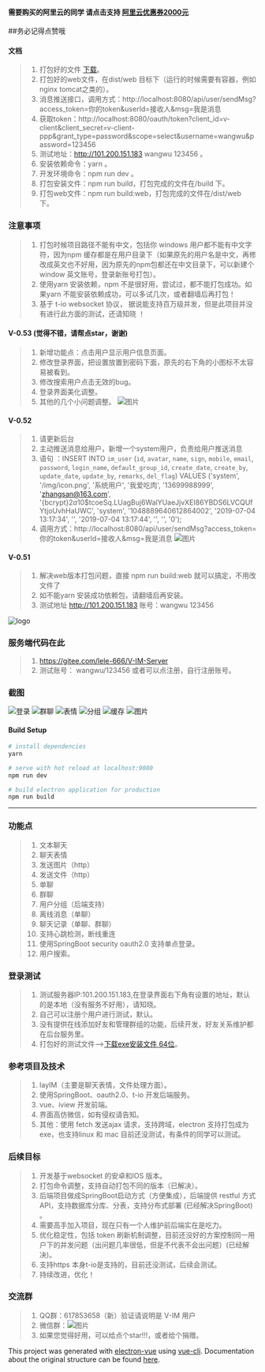 #### 需要购买的阿里云的同学 请点击支持 [阿里云优惠券2000元](https://chuangke.aliyun.com/invite?userCode=d4l0ykh3)
##务必记得点赞哦
#### 文档
>   1. 打包好的文件   [下载](https://gitee.com/lele-666/V-IM/raw/master/v-im%20Setup%200.5.3.exe)。
>   2. 打包好的web文件，在dist/web 目标下（运行的时候需要有容器，例如nginx tomcat之类的）。
>   3. 消息推送接口，调用方式：http://localhost:8080/api/user/sendMsg?access_token=你的token&userId=接收人&msg=我是消息
>   4. 获取token：http://localhost:8080/oauth/token?client_id=v-client&client_secret=v-client-ppp&grant_type=password&scope=select&username=wangwu&password=123456
>   5. 测试地址：http://101.200.151.183   wangwu 123456 。
>   6. 安装依赖命令：yarn 。
>   7. 开发环境命令：npm run dev 。
>   8. 打包安装文件：npm run build，打包完成的文件在/build 下。
>   9. 打包web文件：npm run build:web，打包完成的文件在/dist/web 下。

### 注意事项

> 1. 打包时候项目路径不能有中文，包括你 windows 用户都不能有中文字符，因为npm 缓存都是在用户目录下（如果原先的用户名是中文，再修改成英文也不好用，因为原先的npm包都还在中文目录下，可以新建个window 英文账号，登录新账号打包）。
> 2. 使用yarn 安装依赖，npm 不是很好用，尝试过，都不能打包成功。如果yarn 不能安装依赖成功，可以多试几次，或者翻墙后再打包！
> 3. 基于 t-io websocket 协议， 据说能支持百万级并发，但是此项目并没有进行此方面的测试，还请知晓 ！



#### V-0.53 (觉得不错，请帮点star，谢谢)
>   1. 新增功能点：点击用户显示用户信息页面。
>   2. 修改登录界面，把设置放置到密码下面，原先的右下角的小图标不太容易被看到。
>   3. 修改搜索用户点击无效的bug。
>   4. 登录界面美化调整。
>   5. 其他的几个小问题调整。
![图片](doc/img/user-info.png)
#### V-0.52 
>   1. 请更新后台
>   2. 主动推送消息给用户，新增一个system用户，负责给用户推送消息
>   3. 语句 ：INSERT INTO `im_user` (`id`, `avatar`, `name`, `sign`, `mobile`, `email`, `password`, `login_name`, `default_group_id`, `create_date`, `create_by`, `update_date`, `update_by`, `remarks`, `del_flag`) VALUES ('system', '/img/icon.png', '系统用户', '我爱吃肉', '13699988999', 'zhangsan@163.com', '{bcrypt}$2a$10$tcoeSq.LUagBuj6WalYUaeJjvXEI86YBDS6LVCQUfYtjoUvhHaUWC', 'system', '1048889640612864002', '2019-07-04 13:17:34', '', '2019-07-04 13:17:44', '', '', '0');
>   4. 调用方式：http://localhost:8080/api/user/sendMsg?access_token=你的token&userId=接收人&msg=我是消息
![图片](doc/img/system.PNG)
#### V-0.51
>   1. 解决web版本打包问题，直接 npm run build:web 就可以搞定，不用改文件了
>   2. 如不能yarn 安装成功依赖包，请翻墙后再安装。
>   3. 测试地址 http://101.200.151.183   账号：wangwu 123456
 

![logo](build/icons/icon.png)
### 服务端代码在此
>   1. https://gitee.com/lele-666/V-IM-Server
>   2. 测试账号： wangwu/123456  或者可以点注册，自行注册账号。


### 截图

![登录](doc/img/1.PNG)
![群聊](doc/img/2.PNG)
![表情](doc/img/3.PNG)
![分组](doc/img/4.PNG)
![缓存](doc/img/5.PNG)
![图片](doc/img/6.PNG)

#### Build Setup

``` bash
# install dependencies
yarn

# serve with hot reload at localhost:9080
npm run dev

# build electron application for production
npm run build


```

---
### 功能点
> 1. 文本聊天
> 2. 聊天表情
> 3. 发送图片（http）
> 4. 发送文件（http）
> 5. 单聊
> 6. 群聊
> 7. 用户分组（后端支持）
> 8. 离线消息（单聊）
> 9. 聊天记录（单聊、群聊）
> 10. 支持心跳检测，断线重连
> 11. 使用SpringBoot security oauth2.0 支持单点登录。
> 12. 用户搜索。


### 登录测试
> 1. 测试服务器IP:101.200.151.183,在登录界面右下角有设置的地址，默认的是本地（没有服务不好用），请知晓。
> 2. 自己可以注册个用户进行测试，默认。
> 3. 没有提供在线添加好友和管理群组的功能，后续开发，好友关系维护都在后台服务里。
> 4. 打包好的测试文件-->[下载exe安装文件 64位](https://gitee.com/lele-666/V-IM/blob/master/v-im%20Setup%200.3.9.exe)。


### 参考项目及技术
> 1. layIM（主要是聊天表情，文件处理方面）。
> 2. 使用SpringBoot、oauth2.0、t-io 开发后端服务。
> 3. vue、iview 开发前端。
> 4. 界面高仿微信，如有侵权请告知。
> 5. 其他：使用 fetch 发送ajax 请求，支持跨域，electron 支持打包成为exe，也支持linux 和 mac 目前还没测试，有条件的同学可以测试。


### 后续目标
> 1. 开发基于websocket 的安卓和IOS 版本。
> 2. 打包命令调整，支持自动打包不同的版本（已解决）。
> 3. 后端项目做成SpringBoot启动方式（方便集成），后端提供 restful 方式API，支持数据库分库、分表，支持分布式部署 (已经解决SpringBoot) 。
> 4. 需要高手加入项目，现在只有一个人维护前后端实在是吃力。
> 5. 优化稳定性，包括 token 刷新机制调整，目前还没好的方案控制同一用户下的并发问题（出问题几率很低，但是不代表不会出问题）(已经解决)。
> 6. 支持https 本身t-io是支持的，目前还没测试，后续会测试。
> 7. 持续改进，优化！


### 交流群
> 1. QQ群：617853658（新）验证请说明是 V-IM 用户
> 2. 微信群：![图片](doc/wx.PNG)
> 3. 如果您觉得好用，可以给点个star!!!，或者给个捐赠。

This project was generated with [electron-vue](https://gitee.com/lele-666/V-IM/blob/master/v-im%20Setup%200.3.8.exe) using [vue-cli](https://github.com/vuejs/vue-cli). Documentation about the original structure can be found [here](https://simulatedgreg.gitbooks.io/electron-vue/content/index.html).
